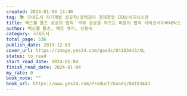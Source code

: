 ```yaml
---
created: 2024-01-04 14:40
tag: 📚 국내도서 자기계발 성공학/경력관리 경제경영 CEO/비즈니스맨
title: 맥스웰 몰츠 성공의 법칙：부와 성공을 부르는 마음의 법칙 사이코사이버네틱스
author: 맥스웰 몰츠, 매트 퓨리, 신동숙
category: 국내도서
total_page: 536
publish_date: 2019-12-03
cover_url: https://image.yes24.com/goods/84183443/XL
status: to_read
start_read_date: 2024-01-04
finish_read_date: 2024-01-04
my_rate: 0
book_note: ""
book_url: https://www.yes24.com/Product/Goods/84183443
---
```



